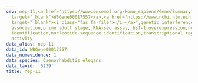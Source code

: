 ```yaml
---
csv: nep-11,<a href="https://www.ensembl.org/Homo_sapiens/Gene/Summary?db=core;g=WBGene00017557"
  target="_blank">WBGene00017557</a>,<a href="https://www.ncbi.nlm.nih.gov/pubmed/30894454"
  target="_blank"><i class="fas fa-file"></i></a>",genetic interference,functional
  association,prime adult stage, RNA-seq assay, hsf-1 overexpression,nucleotide sequence
  identification,nucleotide sequence identification,transcriptional regulation,up-regulates
  activity
data_alias: nep-11
data_id: WBGene00017557
data_numevidence: 1
data_species: Caenorhabditis elegans
data_taxid: '6239'
title: nep-11
---
```

